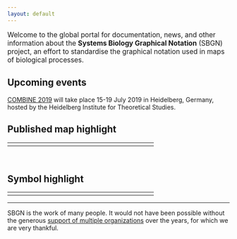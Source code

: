 ```yaml
---
layout: default
---
```


<p style="font-size:110%;">Welcome to the global portal for documentation, news, and other information about the <strong>Systems Biology Graphical Notation</strong> (SBGN) project, an effort to standardise the graphical notation used in maps of biological processes.</p>

## Upcoming events 

[COMBINE 2019](http://co.mbine.org/events/COMBINE_2019) will take place 15-19 July 2019 in Heidelberg, Germany, hosted by the Heidelberg Institute for Theoretical Studies.


## Published map highlight

<table class="random-highlight">
  <tbody>
    <tr>
      <td id="random_pathway_href" style="width: 300px; text-align: left"></td>
      <td id="random_pathway_img" style="text-align: left"></td>
    </tr>
  </tbody>
</table>
<div id="random_pathway_href"></div><br />

## Symbol highlight

<table class="random-highlight">
  <tbody>
    <tr>
      <td id="random_symbol_href" style="width: 300px; text-align: left"></td>
      <td id="random_symbol_img" style="text-align: left"></td>
    </tr>
  </tbody>
</table>

<script>
  $(document).ready(function() {
    $.getJSON("/random_content.json", function(data) {
      console.log("JSON loaded.");

      var symbol = data.symbols[Math.floor(Math.random() * data.symbols.length)];
      var pathway = data.pathways[Math.floor(Math.random() * data.pathways.length)];

      symbol_href = "/symbols#" + symbol.href;
      pathway_href = "/published\_maps#" + pathway.href;

      // From: http://stackoverflow.com/questions/10300765/jquery-html-callback-function
      $("#random_symbol_href").html('<a href="' + symbol_href + '">' + symbol.title + '</a>').promise().done(function(){
        console.log("Symbol href loaded.");
      });

      $("#random_symbol_img").html('<img src="' + symbol.img + '" alt="' + symbol.href + '" width="200px"/>').promise().done(function(){
        console.log("Symbol img loaded.");
      });

      $("#random_symbol").load(symbol_href, function() {
        console.log("Symbol loaded.");
      });

      $("#random_pathway_href").html('<a href="' + pathway_href + '">' + pathway.title + '</a>').promise().done(function(){
        console.log("Symbol href loaded.");
      });

      $("#random_pathway_img").html('<img src="' + pathway.img + '" alt="'+ pathway.href +'" width="360px"/>').promise().done(function(){
        console.log("Pathway href loaded.");
      });

      $("#random_pathway").load(pathway_href, function() {
        console.log("Pathway loaded.");
      });
    });
  });
</script>


-----

SBGN is the work of many people. It would not have been possible without the generous [support of multiple organizations](/sbgn/about#funding) over the years, for which we are very thankful.
